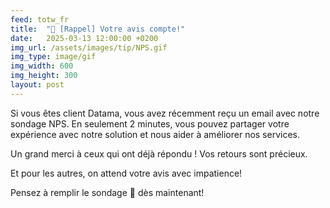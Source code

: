 ```yaml
---
feed: totw_fr
title:  "🔔 [Rappel] Votre avis compte!"
date:   2025-03-13 12:00:00 +0200
img_url: /assets/images/tip/NPS.gif
img_type: image/gif
img_width: 600
img_height: 300
layout: post
---
```

  

Si vous êtes client Datama, vous avez récemment reçu un email avec notre sondage NPS. En seulement 2 minutes, vous pouvez partager votre expérience avec notre solution et nous aider à améliorer nos services.  

Un grand merci à ceux qui ont déjà répondu ! Vos retours sont précieux.  

Et pour les autres, on attend votre avis avec impatience!  

Pensez à remplir le sondage 📝 dès maintenant!